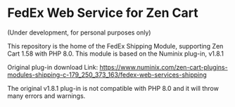 # FedEx Web Service for Zen Cart

(Under development, for personal purposes only)

This repository is the home of the FedEx Shipping Module, supporting Zen Cart 1.58 with PHP 8.0. This module is based on the Numinix plug-in, v1.8.1 

Original plug-in download Link: https://www.numinix.com/zen-cart-plugins-modules-shipping-c-179_250_373_163/fedex-web-services-shipping  

The original v1.8.1 plug-in is not compatible with PHP 8.0 and it will throw many errors and warnings. 
